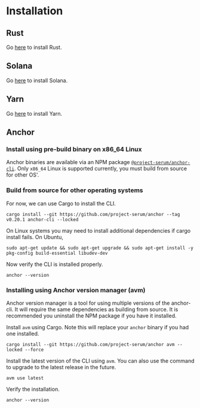 # Installation

## Rust

Go [here](https://www.rust-lang.org/tools/install) to install Rust.

## Solana

Go [here](https://docs.solana.com/cli/install-solana-cli-tools) to install Solana.

## Yarn

Go [here](https://yarnpkg.com/getting-started/install) to install Yarn.

## Anchor

### Install using pre-build binary on x86_64 Linux

Anchor binaries are available via an NPM package [`@project-serum/anchor-cli`](https://www.npmjs.com/package/@project-serum/anchor-cli). Only `x86_64` Linux is supported currently, you must build from source for other OS'.

### Build from source for other operating systems

For now, we can use Cargo to install the CLI.

```
cargo install --git https://github.com/project-serum/anchor --tag v0.20.1 anchor-cli --locked
```

On Linux systems you may need to install additional dependencies if cargo install fails. On Ubuntu,

```
sudo apt-get update && sudo apt-get upgrade && sudo apt-get install -y pkg-config build-essential libudev-dev
```

Now verify the CLI is installed properly.

```
anchor --version
```

### Installing using Anchor version manager (avm)

Anchor version manager is a tool for using multiple versions of the anchor-cli. It will require the same dependencies as building from source. It is recommended you uninstall the NPM package if you have it installed.

Install `avm` using Cargo. Note this will replace your `anchor` binary if you had one installed.

```
cargo install --git https://github.com/project-serum/anchor avm --locked --force
```

Install the latest version of the CLI using `avm`. You can also use the command to upgrade to the latest release in the future.

```
avm use latest
```

Verify the installation.

```
anchor --version
```
